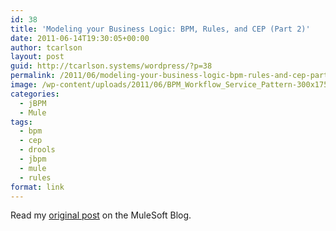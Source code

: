 ```yaml
---
id: 38
title: 'Modeling your Business Logic: BPM, Rules, and CEP (Part 2)'
date: 2011-06-14T19:30:05+00:00
author: tcarlson
layout: post
guid: http://tcarlson.systems/wordpress/?p=38
permalink: /2011/06/modeling-your-business-logic-bpm-rules-and-cep-part-2/
image: /wp-content/uploads/2011/06/BPM_Workflow_Service_Pattern-300x175.gif
categories:
  - jBPM
  - Mule
tags:
  - bpm
  - cep
  - drools
  - jbpm
  - mule
  - rules
format: link
---
```

Read my <a href="http://blogs.mulesoft.org/modeling-your-business-logic-bpm-rules-and-cep-part-2/" target="_blank">original post</a> on the MuleSoft Blog.